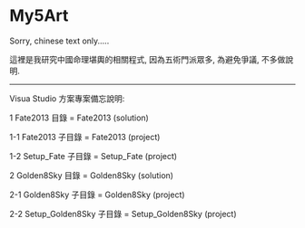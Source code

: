 # My5Art

Sorry, chinese text only.....

這裡是我研究中國命理堪輿的相關程式, 因為五術門派眾多, 為避免爭議, 不多做說明.

- - - - - - - - -
Visua Studio 方案專案備忘說明:

1 Fate2013 目錄 = Fate2013 (solution)

1-1 Fate2013 子目錄 = Fate2013 (project)

1-2 Setup_Fate 子目錄 = Setup_Fate (project)

2 Golden8Sky 目錄 = Golden8Sky (solution)

2-1 Golden8Sky 子目錄 = Golden8Sky (project)

2-2 Setup_Golden8Sky 子目錄 = Setup_Golden8Sky (project)
   
